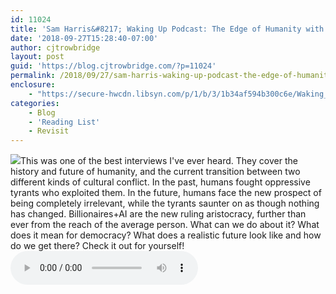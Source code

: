 ```yaml
---
id: 11024
title: 'Sam Harris&#8217; Waking Up Podcast: The Edge of Humanity with Yuval Harari'
date: '2018-09-27T15:28:40-07:00'
author: cjtrowbridge
layout: post
guid: 'https://blog.cjtrowbridge.com/?p=11024'
permalink: /2018/09/27/sam-harris-waking-up-podcast-the-edge-of-humanity-with-yuval-harari/
enclosure:
    - "https://secure-hwcdn.libsyn.com/p/1/b/3/1b34af594b300c6e/Waking_Up_138_Harari.mp3?c_id=23395809&amp\n0\naudio/mpeg\n"
categories:
    - Blog
    - 'Reading List'
    - Revisit
---
```


![](https://blog.cjtrowbridge.com/wp-content/uploads/2018/09/THE-EDGE-OF-HUMANITY-A-Conversation-with-Yuval-Noah-Harari-1-1.png)This was one of the best interviews I've ever heard. They cover the history and future of humanity, and the current transition between two different kinds of cultural conflict. In the past, humans fought oppressive tyrants who exploited them. In the future, humans face the new prospect of being completely irrelevant, while the tyrants saunter on as though nothing has changed. Billionaires+AI are the new ruling aristocracy, further than ever from the reach of the average person. What can we do about it? What does it mean for democracy? What does a realistic future look like and how do we get there? Check it out for yourself! <audio controls="controls" preload=""><source src="https://secure-hwcdn.libsyn.com/p/1/b/3/1b34af594b300c6e/Waking_Up_138_Harari.mp3?c_id=23395809&cs_id=23395809&expiration=1538097407&hwt=6ed5d1fc087cdabf31ba3ac81fa1afd8"></source></audio>
